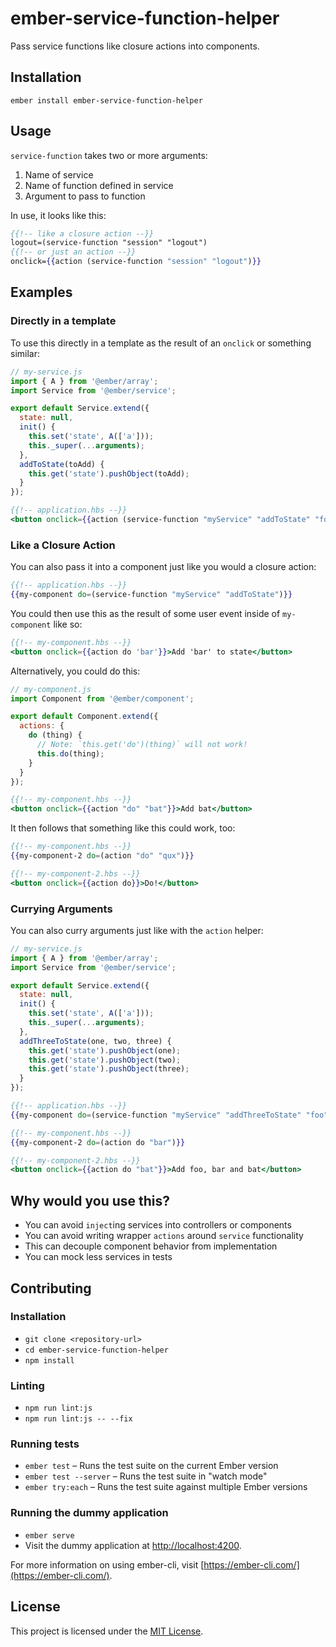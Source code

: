 # ember-service-function-helper

Pass service functions like closure actions into components.

## Installation

```
ember install ember-service-function-helper
```

## Usage

`service-function` takes two or more arguments:

1. Name of service
2. Name of function defined in service
3. Argument to pass to function

In use, it looks like this:

```hbs
{{!-- like a closure action --}}
logout=(service-function "session" "logout")
{{!-- or just an action --}}
onclick={{action (service-function "session" "logout")}}
```

## Examples

### Directly in a template 

To use this directly in a template as the result of an `onclick` or something
similar:

```javascript
// my-service.js
import { A } from '@ember/array';
import Service from '@ember/service';

export default Service.extend({
  state: null,
  init() {
    this.set('state', A(['a']));
    this._super(...arguments);
  },
  addToState(toAdd) {
    this.get('state').pushObject(toAdd);
  }
});
```

```hbs
{{!-- application.hbs --}}
<button onclick={{action (service-function "myService" "addToState" "foo")}}>Add 'foo' to state</button>
```

### Like a Closure Action

You can also pass it into a component just like you would a closure action:

```hbs
{{!-- application.hbs --}}
{{my-component do=(service-function "myService" "addToState")}}
```

You could then use this as the result of some user event inside of `my-component` like so:

```hbs
{{!-- my-component.hbs --}}
<button onclick={{action do 'bar'}}>Add 'bar' to state</button>
```

Alternatively, you could do this:

```javascript
// my-component.js
import Component from '@ember/component';

export default Component.extend({
  actions: {
    do (thing) {
      // Note: `this.get('do')(thing)` will not work!
      this.do(thing);
    }
  }
});
```

```hbs
{{!-- my-component.hbs --}}
<button onclick={{action "do" "bat"}}>Add bat</button>
```

It then follows that something like this could work, too:

```hbs
{{!-- my-component.hbs --}}
{{my-component-2 do=(action "do" "qux")}}
```

```hbs
{{!-- my-component-2.hbs --}}
<button onclick={{action do}}>Do!</button>
```

### Currying Arguments

You can also curry arguments just like with the `action` helper:

```javascript
// my-service.js
import { A } from '@ember/array';
import Service from '@ember/service';

export default Service.extend({
  state: null,
  init() {
    this.set('state', A(['a']));
    this._super(...arguments);
  },
  addThreeToState(one, two, three) {
    this.get('state').pushObject(one);
    this.get('state').pushObject(two);
    this.get('state').pushObject(three);
  }
});
```

```hbs
{{!-- application.hbs --}}
{{my-component do=(service-function "myService" "addThreeToState" "foo")}}
```

```hbs
{{!-- my-component.hbs --}}
{{my-component-2 do=(action do "bar")}}
```

```hbs
{{!-- my-component-2.hbs --}}
<button onclick={{action do "bat"}}>Add foo, bar and bat</button>
```

## Why would you use this?

* You can avoid `inject`ing services into controllers or components
* You can avoid writing wrapper `actions` around `service` functionality
* This can decouple component behavior from implementation
* You can mock less services in tests

## Contributing

### Installation

* `git clone <repository-url>`
* `cd ember-service-function-helper`
* `npm install`

### Linting

* `npm run lint:js`
* `npm run lint:js -- --fix`

### Running tests

* `ember test` – Runs the test suite on the current Ember version
* `ember test --server` – Runs the test suite in "watch mode"
* `ember try:each` – Runs the test suite against multiple Ember versions

### Running the dummy application

* `ember serve`
* Visit the dummy application at [http://localhost:4200](http://localhost:4200).

For more information on using ember-cli, visit [https://ember-cli.com/](https://ember-cli.com/).

## License

This project is licensed under the [MIT License](LICENSE.md).
